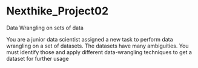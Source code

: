 # Nexthike_Project02
Data Wrangling on sets of data


You are a junior data scientist assigned a new task to perform data wrangling on a set of datasets. The datasets have many ambiguities. You must identify those and apply different data-wrangling techniques to get a dataset for further usage

